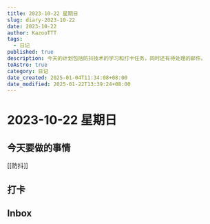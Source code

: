 ```yaml
---
title: 2023-10-22 星期日
slug: diary-2023-10-22
date: 2023-10-22
author: KazooTTT
tags:
  - 日记
published: true
description: 今天的计划包括防抖技术的学习和打卡任务，同时还有待处理的邮件。
toAstro: true
category: 日记
date_created: 2025-01-04T11:34:08+08:00
date_modified: 2025-01-22T13:39:24+08:00
---
```


# 2023-10-22 星期日

<!-- start of weread -->
<!-- end of weread -->

## 今天要做的事情

[[防抖]]

## 打卡

## Inbox